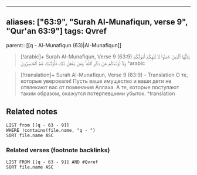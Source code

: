 
---
aliases: ["63:9", "Surah Al-Munafiqun, verse 9", "Qur'an 63:9"]
tags: Qvref
---

parent:: [[q - Al-Munafiqun (63)|Al-Munafiqun]]

> [!arabic]+ Surah Al-Munafiqun, Verse 9 (63:9)
> <span class="quran-arabic">يَـٰٓأَيُّهَا ٱلَّذِينَ ءَامَنُوا۟ لَا تُلْهِكُمْ أَمْوَٰلُكُمْ وَلَآ أَوْلَـٰدُكُمْ عَن ذِكْرِ ٱللَّهِ ۚ وَمَن يَفْعَلْ ذَٰلِكَ فَأُو۟لَـٰٓئِكَ هُمُ ٱلْخَـٰسِرُونَ</span>
^arabic

> [!translation]+ Surah Al-Munafiqun, Verse 9 (63:9) - Translation
> О те, которые уверовали! Пусть ваше имущество и ваши дети не отвлекают вас от поминания Аллаха. А те, которые поступают таким образом, окажутся потерпевшими убыток.
^translation



## Related notes
```dataview
LIST from [[q - 63 - 9]]
WHERE !contains(file.name, "q - ")
SORT file.name ASC
```

### Related verses (footnote backlinks)
```dataview
LIST FROM [[q - 63 - 9]] AND #Qvref
SORT file.name ASC
```

